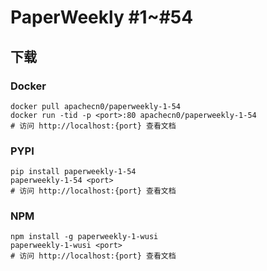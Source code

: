 # PaperWeekly #1~#54

## 下载

### Docker

```
docker pull apachecn0/paperweekly-1-54
docker run -tid -p <port>:80 apachecn0/paperweekly-1-54
# 访问 http://localhost:{port} 查看文档
```

### PYPI

```
pip install paperweekly-1-54
paperweekly-1-54 <port>
# 访问 http://localhost:{port} 查看文档
```

### NPM

```
npm install -g paperweekly-1-wusi
paperweekly-1-wusi <port>
# 访问 http://localhost:{port} 查看文档
```